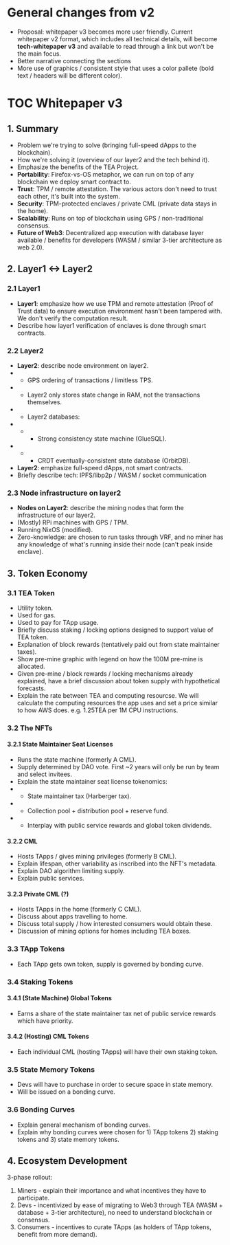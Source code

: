 # General changes from v2
- Proposal: whitepaper v3 becomes more user friendly. Current whitepaper v2 format, which includes all technical details, will become **tech-whitepaper v3** and available to read through a link but won't be the main focus.
- Better narrative connecting the sections
- More use of graphics / consistent style that uses a color pallete (bold text / headers will be different color).

# TOC Whitepaper v3
## 1. Summary
- Problem we're trying to solve (bringing full-speed dApps to the blockchain).
- How we're solving it (overview of our layer2 and the tech behind it).
- Emphasize the benefits of the TEA Project.
- **Portability**: Firefox-vs-OS metaphor, we can run on top of any blockchain we deploy smart contract to.
- **Trust**: TPM / remote attestation. The various actors don't need to trust each other, it's built into the system.
- **Security**: TPM-protected enclaves / private CML (private data stays in the home).
- **Scalability**: Runs on top of blockchain using GPS / non-traditional consensus.
- **Future of Web3**: Decentralized app execution with database layer available / benefits for developers (WASM / similar 3-tier architecture as web 2.0).

## 2. Layer1 <-> Layer2
### 2.1 Layer1
- **Layer1**: emphasize how we use TPM and remote attestation (Proof of Trust data) to ensure execution environment hasn't been tampered with. We don't verify the computation result.
- Describe how layer1 verification of enclaves is done through smart contracts.

### 2.2 Layer2
- **Layer2**: describe node environment on layer2.
- - GPS ordering of transactions / limitless TPS.
- - Layer2 only stores state change in RAM, not the transactions themselves.
- - Layer2 databases:
- - - Strong consistency state machine (GlueSQL).
- - - CRDT eventually-consistent state database (OrbitDB).
- **Layer2**: emphasize full-speed dApps, not smart contracts.
- Briefly describe tech: IPFS/libp2p / WASM / socket communication

### 2.3 Node infrastructure on layer2
- **Nodes on Layer2**: describe the mining nodes that form the infrastructure of our layer2.
- (Mostly) RPi machines with GPS / TPM.
- Running NixOS (modified).
- Zero-knowledge: are chosen to run tasks through VRF, and no miner has any knowledge of what's running inside their node (can't peak inside enclave).

## 3. Token Economy
### 3.1 TEA Token
- Utility token.
- Used for gas.
- Used to pay for TApp usage.
- Briefly discuss staking / locking options designed to support value of TEA token.
- Explanation of block rewards (tentatively paid out from state maintainer taxes).
- Show pre-mine graphic with legend on how the 100M pre-mine is allocated.
- Given pre-mine / block rewards / locking mechanisms already explained, have a brief discussion about token supply with hypothetical forecasts.
- Explain the rate between TEA and computing resourcse. We will calculate the computing resources the app uses and set a price similar to how AWS does. e.g. 1.25TEA per 1M CPU instructions.

### 3.2 The NFTs
#### 3.2.1 State Maintainer Seat Licenses 
- Runs the state machine (formerly A CML).
- Supply determined by DAO vote. First ~2 years will only be run by team and select invitees.
- Explain the state maintainer seat license tokenomics:
- - State maintainer tax (Harberger tax).
- - Collection pool + distribution pool + reserve fund.
- - Interplay with public service rewards and global token dividends.

#### 3.2.2 CML
- Hosts TApps / gives mining privileges (formerly B CML).
- Explain lifespan, other variability as inscribed into the NFT's metadata.
- Explain DAO algorithm limiting supply.
- Explain public services.

#### 3.2.3 Private CML (?)
- Hosts TApps in the home (formerly C CML).
- Discuss about apps travelling to home.
- Discuss total supply / how interested consumers would obtain these.
- Discussion of mining options for homes including TEA boxes.

### 3.3 TApp Tokens
- Each TApp gets own token, supply is governed by bonding curve.

### 3.4 Staking Tokens
#### 3.4.1 (State Machine) Global Tokens
- Earns a share of the state maintainer tax net of public service rewards which have priority.
#### 3.4.2 (Hosting) CML Tokens
- Each individual CML (hosting TApps) will have their own staking token.

### 3.5 State Memory Tokens
- Devs will have to purchase in order to secure space in state memory.
- Will be issued on a bonding curve.

### 3.6 Bonding Curves
- Explain general mechanism of bonding curves.
- Explain why bonding curves were chosen for 1) TApp tokens 2) staking tokens and 3) state memory tokens.

## 4. Ecosystem Development
3-phase rollout:
1. Miners - explain their importance and what incentives they have to participate.
2. Devs - incentivized by ease of migrating to Web3 through TEA (WASM + database + 3-tier architecture), no need to understand blockchain or consensus.
3. Consumers - incentives to curate TApps (as holders of TApp tokens, benefit from  more demand).

